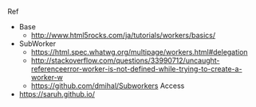 Ref
- Base
    - http://www.html5rocks.com/ja/tutorials/workers/basics/
- SubWorker
    - https://html.spec.whatwg.org/multipage/workers.html#delegation
    - http://stackoverflow.com/questions/33990712/uncaught-referenceerror-worker-is-not-defined-while-trying-to-create-a-worker-w
    - https://github.com/dmihal/Subworkers
Access
- https://saruh.github.io/
